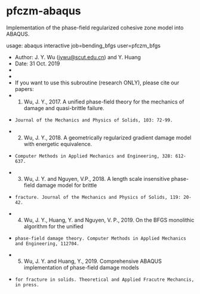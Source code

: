 # pfczm-abaqus
Implementation of the phase-field regularized cohesive zone model into ABAQUS.

usage: abaqus interactive job=bending_bfgs user=pfczm_bfgs

*  Author: J. Y. Wu (jywu@scut.edu.cn) and Y. Huang
*  Date: 31 Oct. 2019
*
*
*  If you want to use this subroutine (research ONLY), please cite our papers:
*  1. Wu, J. Y., 2017. A unified phase-field theory for the mechanics of damage and quasi-brittle failure. 
*     Journal of the Mechanics and Physics of Solids, 103: 72-99.
*  2. Wu, J. Y., 2018. A geometrically regularized gradient damage model with energetic equivalence. 
*     Computer Methods in Applied Mechanics and Engineering, 328: 612-637.
*  3. Wu, J. Y. and Nguyen, V.P., 2018. A length scale insensitive phase-field damage model for brittle 
*     fracture. Journal of the Mechanics and Physics of Solids, 119: 20-42.
*  4. Wu, J. Y., Huang, Y. and Nguyen, V. P., 2019. On the BFGS monolithic algorithm for the unified 
*     phase-field damage theory. Computer Methods in Applied Mechanics and Engineering, 112704.
*  5. Wu, J. Y. and Huang, Y., 2019. Comprehensive ABAQUS implementation of phase-field damage models  
*     for fracture in solids. Theoretical and Applied Fracutre Mechancis, in press.
